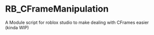 # RB_CFrameManipulation
A Module script for roblox studio to make dealing with CFrames easier (kinda WIP)
